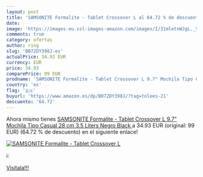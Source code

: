 ```yaml
---
layout: post
title: 'SAMSONITE Formalite - Tablet Crossover L al 64.72 % de descuento'
date: 
image: 'https://images-eu.ssl-images-amazon.com/images/I/31mletnWJgL._SL200_.jpg'
comments: true
category: ofertas
author: ring
slug: 'B072DY398J-es'
actualPrice: 34.93 EUR
currency: EUR
price: 34.93
comparePrice: 99 EUR
prodname: 'SAMSONITE Formalite - Tablet Crossover L 9.7" Mochila Tipo Casual  28 cm  3.5 Liters  Negro  Black '
country: 'es'
flag: '🇪🇸'
buyurl: 'https://www.amazon.es/dp/B072DY398J/?tag=tolees-21'
descuento: '64.72'
---
```


Ahora mismo tienes [SAMSONITE Formalite - Tablet Crossover L 9.7" Mochila Tipo Casual  28 cm  3.5 Liters  Negro  Black ](https://www.amazon.es/dp/B072DY398J/?tag=tolees-21) a 34.93 EUR (original: 99 EUR) (64.72 %  de descuento) en el siguiente enlace!

[![SAMSONITE Formalite - Tablet Crossover L](https://images-eu.ssl-images-amazon.com/images/I/31mletnWJgL._SL200_.jpg)](https://www.amazon.es/dp/B072DY398J/?tag=tolees-21)

ℹ️:


[Visítala!!!](https://www.amazon.es/dp/B072DY398J/?tag=tolees-21)
